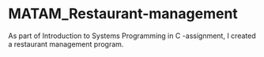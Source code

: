 # MATAM_Restaurant-management
As part of Introduction to Systems Programming in C -assignment, I created a restaurant management program.
